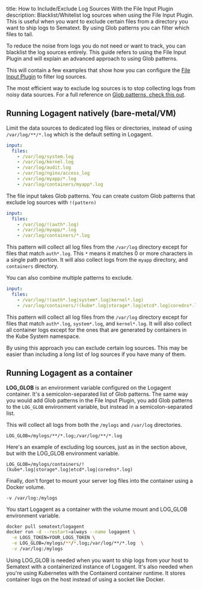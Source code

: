 title: How to Include/Exclude Log Sources With the File Input Plugin
description: Blacklist/Whitelist log sources when using the File Input Plugin. This is useful when you want to exclude certain files from a directory you want to ship logs to Sematext. By using Glob patterns you can filter which files to tail.

To reduce the noise from logs you do not need or want to track, you can blacklist the log sources entirely. This guide refers to using the File Input Plugin and will explain an advanced approach to using Glob patterns.

This will contain a few examples that show how you can configure the [File Input Plugin](/docs/logagent/plugins/) to filter log sources.

The most efficient way to exclude log sources is to stop collecting logs from noisy data sources. For a full reference on <a href='https://www.npmjs.com/package/glob#glob-primer' target='_blank'>Glob patterns, check this out</a>.

## Running Logagent natively (bare-metal/VM)

Limit the data sources to dedicated log files or directories, instead of using `/var/log/**/*.log` which is the default setting in Logagent.

```yaml
input: 
  files: 
    - /var/log/system.log
    - /var/log/kernel.log 
    - /var/log/audit.log
    - /var/log/nginx/access_log
    - /var/log/myapp/*.log
    - /var/log/containers/myapp*.log
```

The file input takes Glob patterns. You can create custom Glob patterns that exclude log sources with `!(pattern)`

```yaml
input: 
  files: 
    - /var/log/!(auth*.log)
    - /var/log/myapp/*.log
    - /var/log/containers/*.log
```

This pattern will collect all log files from the `/var/log` directory except for files that match `auth*.log`. This `*` means it matches 0 or more characters in a single path portion. It will also collect logs from the `myapp` directory, and `containers` directory.

You can also combine multiple patterns to exclude.

```yaml
input: 
  files: 
    - /var/log/!(auth*.log|system*.log|kernel*.log)
    - /var/log/containers/!(kube*.log|storage*.log|etcd*.log|coredns*.log)
```

This pattern will collect all log files from the `/var/log` directory except for files that match `auth*.log`, `system*.log`, and `kernel*.log`. It will also collect all container logs except for the ones that are generated by containers in the Kube System namespace.

By using this approach you can exclude certain log sources. This may be easier than including a long list of log sources if you have many of them.

## Running Logagent as a container

**LOG_GLOB** is an environment variable configured on the Logagent container. It's a semicolon-separated list of Glob patterns. The same way you would add Glob patterns in the File Input Plugin, you add Glob patterns to the `LOG_GLOB` environment variable, but instead in a semicolon-separated list.

This will collect all logs from both the `/mylogs` and `/var/log` directories.

    LOG_GLOB=/mylogs/**/*.log;/var/log/**/*.log 

Here's an example of excluding log sources, just as in the section above, but with the LOG_GLOB environment variable.

    LOG_GLOB=/mylogs/containers/!(kube*.log|storage*.log|etcd*.log|coredns*.log)
    
Finally, don't forget to mount your server log files into the container using a Docker volume.
    
    -v /var/log:/mylogs

You start Logagent as a container with the volume mount and LOG_GLOB environment variable.

```bash
docker pull sematext/logagent
docker run -d --restart=always --name logagent \
  -e LOGS_TOKEN=YOUR_LOGS_TOKEN \
  -e LOG_GLOB=/mylogs/**/*.log;/var/log/**/*.log  \
  -v /var/log:/mylogs
```

Using LOG_GLOB is needed when you want to ship logs from your host to Sematext with a containerized instance of Logagent. It's also needed when you're using Kubernetes with the Containerd container runtime. It stores container logs on the host instead of using a socket like Docker.